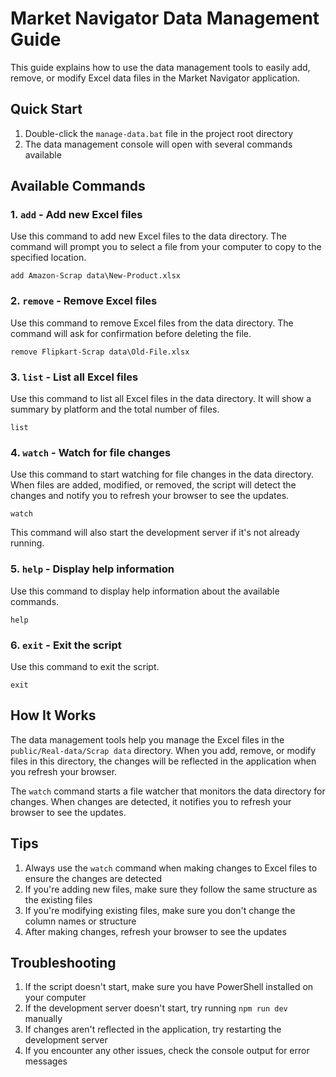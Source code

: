 # Market Navigator Data Management Guide

This guide explains how to use the data management tools to easily add, remove, or modify Excel data files in the Market Navigator application.

## Quick Start

1. Double-click the `manage-data.bat` file in the project root directory
2. The data management console will open with several commands available

## Available Commands

### 1. `add` - Add new Excel files

Use this command to add new Excel files to the data directory. The command will prompt you to select a file from your computer to copy to the specified location.

```
add Amazon-Scrap data\New-Product.xlsx
```

### 2. `remove` - Remove Excel files

Use this command to remove Excel files from the data directory. The command will ask for confirmation before deleting the file.

```
remove Flipkart-Scrap data\Old-File.xlsx
```

### 3. `list` - List all Excel files

Use this command to list all Excel files in the data directory. It will show a summary by platform and the total number of files.

```
list
```

### 4. `watch` - Watch for file changes

Use this command to start watching for file changes in the data directory. When files are added, modified, or removed, the script will detect the changes and notify you to refresh your browser to see the updates.

```
watch
```

This command will also start the development server if it's not already running.

### 5. `help` - Display help information

Use this command to display help information about the available commands.

```
help
```

### 6. `exit` - Exit the script

Use this command to exit the script.

```
exit
```

## How It Works

The data management tools help you manage the Excel files in the `public/Real-data/Scrap data` directory. When you add, remove, or modify files in this directory, the changes will be reflected in the application when you refresh your browser.

The `watch` command starts a file watcher that monitors the data directory for changes. When changes are detected, it notifies you to refresh your browser to see the updates.

## Tips

1. Always use the `watch` command when making changes to Excel files to ensure the changes are detected
2. If you're adding new files, make sure they follow the same structure as the existing files
3. If you're modifying existing files, make sure you don't change the column names or structure
4. After making changes, refresh your browser to see the updates

## Troubleshooting

1. If the script doesn't start, make sure you have PowerShell installed on your computer
2. If the development server doesn't start, try running `npm run dev` manually
3. If changes aren't reflected in the application, try restarting the development server
4. If you encounter any other issues, check the console output for error messages